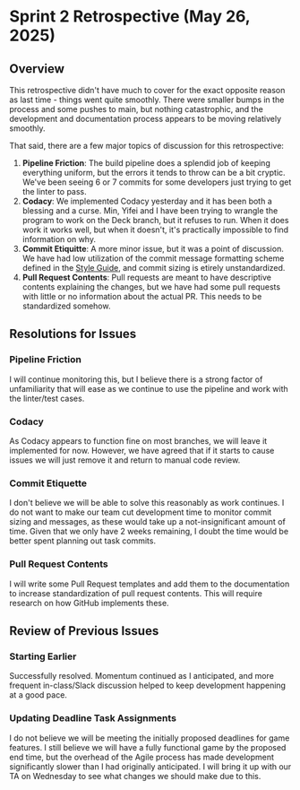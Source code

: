# Sprint 2 Retrospective (May 26, 2025)

## Overview
This retrospective didn't have much to cover for the exact opposite reason as last time - things went quite smoothly. There were smaller bumps in the process and some pushes to main, but nothing catastrophic, and the development and documentation process appears to be moving relatively smoothly.

That said, there are a few major topics of discussion for this retrospective:
1. **Pipeline Friction**: The build pipeline does a splendid job of keeping everything uniform, but the errors it tends to throw can be a bit cryptic. We've been seeing 6 or 7 commits for some developers just trying to get the linter to pass.
2. **Codacy**: We implemented Codacy yesterday and it has been both a blessing and a curse. Min, Yifei and I have been trying to wrangle the program to work on the Deck branch, but it refuses to run. When it does work it works well, but when it doesn't, it's practically impossible to find information on why.
3. **Commit Etiquitte**: A more minor issue, but it was a point of discussion. We have had low utilization of the commit message formatting scheme defined in the [Style Guide](/doc/CODE_STYLE.md), and commit sizing is etirely unstandardized.
4. **Pull Request Contents**: Pull requests are meant to have descriptive contents explaining the changes, but we have had some pull requests with little or no information about the actual PR. This needs to be standardized somehow.

## Resolutions for Issues
### Pipeline Friction
I will continue monitoring this, but I believe there is a strong factor of unfamiliarity that will ease as we continue to use the pipeline and work with the linter/test cases.

### Codacy
As Codacy appears to function fine on most branches, we will leave it implemented for now. However, we have agreed that if it starts to cause issues we will just remove it and return to manual code review.

### Commit Etiquette
I don't believe we will be able to solve this reasonably as work continues. I do not want to make our team cut development time to monitor commit sizing and messages, as these would take up a not-insignificant amount of time. Given that we only have 2 weeks remaining, I doubt the time would be better spent planning out task commits.

### Pull Request Contents
I will write some Pull Request templates and add them to the documentation to increase standardization of pull request contents. This will require research on how GitHub implements these.

## Review of Previous Issues
### Starting Earlier
Successfully resolved. Momentum continued as I anticipated, and more frequent in-class/Slack discussion helped to keep development happening at a good pace.

### Updating Deadline Task Assignments
I do not believe we will be meeting the initially proposed deadlines for game features. I still believe we will have a fully functional game by the proposed end time, but the overhead of the Agile process has made development significantly slower than I had originally anticipated. I will bring it up with our TA on Wednesday to see what changes we should make due to this.